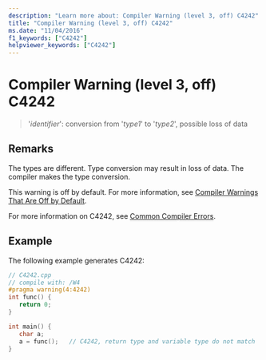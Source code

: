 ```yaml
---
description: "Learn more about: Compiler Warning (level 3, off) C4242"
title: "Compiler Warning (level 3, off) C4242"
ms.date: "11/04/2016"
f1_keywords: ["C4242"]
helpviewer_keywords: ["C4242"]
---
```

# Compiler Warning (level 3, off) C4242

> '*identifier*': conversion from '*type1*' to '*type2*', possible loss of data

## Remarks

The types are different. Type conversion may result in loss of data. The compiler makes the type conversion.

This warning is off by default. For more information, see [Compiler Warnings That Are Off by Default](../../preprocessor/compiler-warnings-that-are-off-by-default.md).

For more information on C4242, see [Common Compiler Errors](/windows/win32/WinProg64/common-compiler-errors).

## Example

The following example generates C4242:

```cpp
// C4242.cpp
// compile with: /W4
#pragma warning(4:4242)
int func() {
   return 0;
}

int main() {
   char a;
   a = func();   // C4242, return type and variable type do not match
}
```

